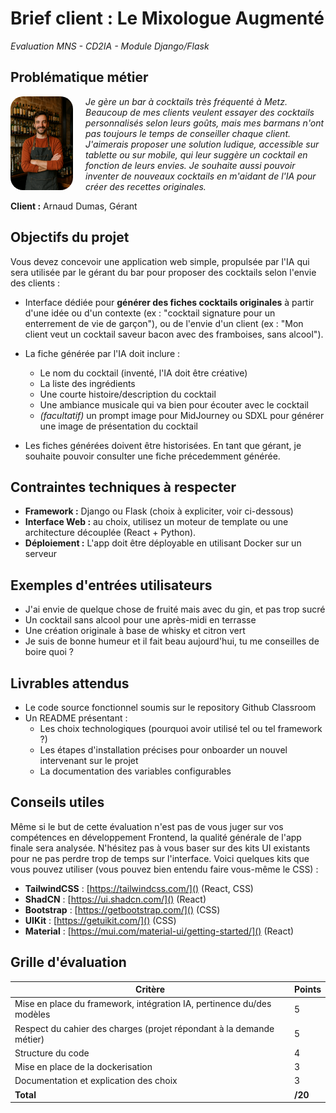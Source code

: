 # **Brief client : Le Mixologue Augmenté**

*Evaluation MNS - CD2IA - Module Django/Flask*

## Problématique métier
 
<img src="docs/image.png" style="float: left; margin-right: 20px; border-radius: 20px;" width="100" />

*Je gère un bar à cocktails très fréquenté à Metz. Beaucoup de mes clients veulent essayer des cocktails personnalisés selon leurs goûts, mais mes barmans n'ont pas toujours le temps de conseiller chaque client. J'aimerais proposer une solution ludique, accessible sur tablette ou sur mobile, qui leur suggère un cocktail en fonction de leurs envies. Je souhaite aussi pouvoir inventer de nouveaux cocktails en m'aidant de l'IA pour créer des recettes originales.*

**Client :** Arnaud Dumas, Gérant

<span style="clear: both;"></span>

## Objectifs du projet

Vous devez concevoir une application web simple, propulsée par l'IA qui sera utilisée par le gérant du bar pour proposer des cocktails selon l'envie des clients : 

* Interface dédiée pour **générer des fiches cocktails originales** à partir d'une idée ou d'un contexte (ex : "cocktail signature pour un enterrement de vie de garçon"), ou de l'envie d'un client (ex : "Mon client veut un cocktail saveur bacon avec des framboises, sans alcool").

* La fiche générée par l'IA doit inclure :
  * Le nom du cocktail (inventé, l'IA doit être créative)
  * La liste des ingrédients
  * Une courte histoire/description du cocktail
  * Une ambiance musicale qui va bien pour écouter avec le cocktail
  * *(facultatif)* un prompt image pour MidJourney ou SDXL pour générer une image de présentation du cocktail
 
* Les fiches générées doivent être historisées. En tant que gérant, je souhaite pouvoir consulter une fiche précedemment générée. 

## Contraintes techniques à respecter

* **Framework :** Django ou Flask (choix à expliciter, voir ci-dessous)
* **Interface Web :** au choix, utilisez un moteur de template ou une architecture découplée (React + Python). 
* **Déploiement :** L'app doit être déployable en utilisant Docker sur un serveur

## Exemples d'entrées utilisateurs

* J'ai envie de quelque chose de fruité mais avec du gin, et pas trop sucré
* Un cocktail sans alcool pour une après-midi en terrasse
* Une création originale à base de whisky et citron vert
* Je suis de bonne humeur et il fait beau aujourd'hui, tu me conseilles de boire quoi ?

## Livrables attendus

* Le code source fonctionnel soumis sur le repository Github Classroom
* Un README présentant :
	* Les choix technologiques (pourquoi avoir utilisé tel ou tel framework ?)
	* Les étapes d'installation précises pour onboarder un nouvel intervenant sur le projet
	* La documentation des variables configurables

## Conseils utiles

Même si le but de cette évaluation n'est pas de vous juger sur vos compétences en développement Frontend, la qualité générale de l'app finale sera analysée. N'hésitez pas à vous baser sur des kits UI existants pour ne pas perdre trop de temps sur l'interface. Voici quelques kits que vous pouvez utiliser (vous pouvez bien entendu faire vous-même le CSS) :

* **TailwindCSS** : [https://tailwindcss.com/]() (React, CSS)
* **ShadCN** : [https://ui.shadcn.com/]() (React)
* **Bootstrap** : [https://getbootstrap.com/]() (CSS)
* **UIKit** : [https://getuikit.com/]() (CSS)
* **Material** : [https://mui.com/material-ui/getting-started/]() (React)

## Grille d'évaluation

| Critère   | Points  |
| --------- | ------- |
| Mise en place du framework, intégration IA, pertinence du/des modèles | 5 |
| Respect du cahier des charges (projet répondant à la demande métier) | 5 |
| Structure du code | 4 |
| Mise en place de la dockerisation | 3 |
| Documentation et explication des choix | 3 |
| **Total** | **/20** |



